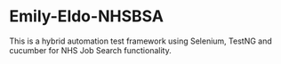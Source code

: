 # Emily-Eldo-NHSBSA
This is a hybrid automation test framework using Selenium, TestNG and cucumber for NHS Job Search functionality.
